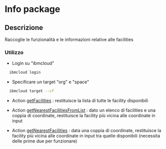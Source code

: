 # Info package

## Descrizione

Raccoglie le funzionalità e le informazioni relative alle facilities

### Utilizzo

* Login su "ibmcloud"

```bash
  ibmcloud login
  ```

* Specificare un target "org" e "space"

```bash
  ibmcloud target --cf
  ```

* Action [getFacilities](./getFacilities/README.md) : restituisce la lista di tutte le facility disponibili

* Action [getNearestFacilitiesFromList](./getNearestFacilitiesFromList/README.md) : dato un elenco di facilities e una coppia di coordinate, restituisce la facility più vicina alle coordinate in input

* Action [getNearestFacilities](./getNearestFacilities/README.md) : data una coppia di coordinate, restituisce la facility più vicina alle coordinate in input tra quelle disponibili (necessita delle prime due per funzionare)
